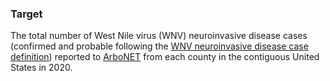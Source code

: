 ### Target

The total number of West Nile virus (WNV) neuroinvasive disease cases (confirmed and probable following the [WNV neuroinvasive disease case definition](https://wwwn.cdc.gov/nndss/conditions/west-nile-virus-disease/case-definition/2015/)) reported to [ArboNET](https://wwwn.cdc.gov/arbonet/Maps/ADB_Diseases_Map/index.html) from each county in the contiguous United States in 2020.

